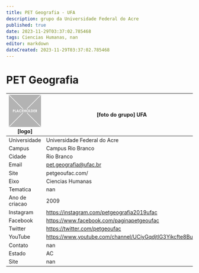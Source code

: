 ```yaml
---
title: PET Geografia - UFA
description: grupo da Universidade Federal do Acre
published: true
date: 2023-11-29T03:37:02.785468
tags: Ciencias Humanas, nan
editor: markdown
dateCreated: 2023-11-29T03:37:02.785468
---
```


# PET Geografia


| ![placeholder.png](/placeholder.png) [logo] | [foto do grupo] UFA         |
| ------------------------------------------- | ------------------------------------------------- |
| Universidade                                | Universidade Federal do Acre      |
| Campus                                      | Campus Rio Branco            |
| Cidade                                      | Rio Branco             |
| Email                                       | pet.geografia@ufac.br             |
| Site                                        | petgeoufac.com/              |
| Eixo                                        | Ciencias Humanas              |
| Tematica                                    | nan          |
| Ano de criacao                              | 2009        |
| Instagram                                   | https://instagram.com/petgeografia2019ufac         |
| Facebook                                    | https://www.facebook.com/paginapetgeoufac          |
| Twitter                                     | https://twitter.com/petgeoufac           |
| YouTube                                     | https://www.youtube.com/channel/UCiyGqdjtlG3Yikcfte8Bulg           |
| Contato                                     | nan         |
| Estado                                      |  AC            |
| Site                                        | nan |
